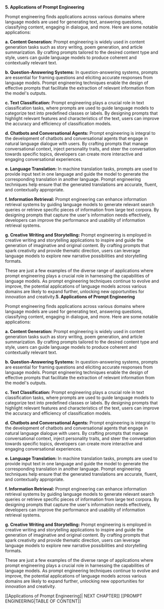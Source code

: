 **5. Applications of Prompt Engineering**

Prompt engineering finds applications across various domains where language models are used for generating text, answering questions, classifying content, engaging in dialogue, and more. Here are some notable applications:

**a. Content Generation:** Prompt engineering is widely used in content generation tasks such as story writing, poem generation, and article summarization. By crafting prompts tailored to the desired content type and style, users can guide language models to produce coherent and contextually relevant text.

**b. Question-Answering Systems:** In question-answering systems, prompts are essential for framing questions and eliciting accurate responses from language models. Prompt engineering techniques enable the design of effective prompts that facilitate the extraction of relevant information from the model's outputs.

**c. Text Classification:** Prompt engineering plays a crucial role in text classification tasks, where prompts are used to guide language models to categorize text into predefined classes or labels. By designing prompts that highlight relevant features and characteristics of the text, users can improve the accuracy and efficiency of classification models.

**d. Chatbots and Conversational Agents:** Prompt engineering is integral to the development of chatbots and conversational agents that engage in natural language dialogue with users. By crafting prompts that manage conversational context, inject personality traits, and steer the conversation towards specific topics, developers can create more interactive and engaging conversational experiences.

**e. Language Translation:** In machine translation tasks, prompts are used to provide input text in one language and guide the model to generate the corresponding translation in another language. Prompt engineering techniques help ensure that the generated translations are accurate, fluent, and contextually appropriate.

**f. Information Retrieval:** Prompt engineering can enhance information retrieval systems by guiding language models to generate relevant search queries or retrieve specific pieces of information from large text corpora. By designing prompts that capture the user's information needs effectively, developers can improve the performance and usability of information retrieval systems.

**g. Creative Writing and Storytelling:** Prompt engineering is employed in creative writing and storytelling applications to inspire and guide the generation of imaginative and original content. By crafting prompts that spark creativity and provide thematic direction, users can leverage language models to explore new narrative possibilities and storytelling formats.

These are just a few examples of the diverse range of applications where prompt engineering plays a crucial role in harnessing the capabilities of language models. As prompt engineering techniques continue to evolve and improve, the potential applications of language models across various domains are likely to expand further, unlocking new opportunities for innovation and creativity.**5. Applications of Prompt Engineering**

Prompt engineering finds applications across various domains where language models are used for generating text, answering questions, classifying content, engaging in dialogue, and more. Here are some notable applications:

**a. Content Generation:** Prompt engineering is widely used in content generation tasks such as story writing, poem generation, and article summarization. By crafting prompts tailored to the desired content type and style, users can guide language models to produce coherent and contextually relevant text.

**b. Question-Answering Systems:** In question-answering systems, prompts are essential for framing questions and eliciting accurate responses from language models. Prompt engineering techniques enable the design of effective prompts that facilitate the extraction of relevant information from the model's outputs.

**c. Text Classification:** Prompt engineering plays a crucial role in text classification tasks, where prompts are used to guide language models to categorize text into predefined classes or labels. By designing prompts that highlight relevant features and characteristics of the text, users can improve the accuracy and efficiency of classification models.

**d. Chatbots and Conversational Agents:** Prompt engineering is integral to the development of chatbots and conversational agents that engage in natural language dialogue with users. By crafting prompts that manage conversational context, inject personality traits, and steer the conversation towards specific topics, developers can create more interactive and engaging conversational experiences.

**e. Language Translation:** In machine translation tasks, prompts are used to provide input text in one language and guide the model to generate the corresponding translation in another language. Prompt engineering techniques help ensure that the generated translations are accurate, fluent, and contextually appropriate.

**f. Information Retrieval:** Prompt engineering can enhance information retrieval systems by guiding language models to generate relevant search queries or retrieve specific pieces of information from large text corpora. By designing prompts that capture the user's information needs effectively, developers can improve the performance and usability of information retrieval systems.

**g. Creative Writing and Storytelling:** Prompt engineering is employed in creative writing and storytelling applications to inspire and guide the generation of imaginative and original content. By crafting prompts that spark creativity and provide thematic direction, users can leverage language models to explore new narrative possibilities and storytelling formats.

These are just a few examples of the diverse range of applications where prompt engineering plays a crucial role in harnessing the capabilities of language models. As prompt engineering techniques continue to evolve and improve, the potential applications of language models across various domains are likely to expand further, unlocking new opportunities for innovation and creativity.

[[Applications of Prompt Engineering]| NEXT CHAPTER]]
[[PROMPT ENGINEERING|TABLE OF CONTENT]]


